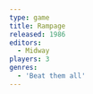 ```yaml
---
type: game
title: Rampage
released: 1986
editors: 
  - Midway
players: 3
genres:
  - 'Beat them all'
---
```

